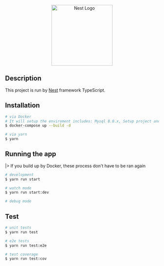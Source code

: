 <p align="center">
  <a href="http://nestjs.com/" target="blank"><img src="https://nestjs.com/img/logo-small.svg" width="200" alt="Nest Logo" /></a>
</p>

## Description
This project is run by [Nest](https://github.com/nestjs/nest) framework TypeScript.

## Installation
```bash
# via Docker
# It will setup the enviroment includes: Mysql 8.0.x, Setup project and seeds the data
$ docker-compose up --build -d 

# via yarn
$ yarn
```

## Running the app
|> If you build up by Docker, these process don't have to be ran again
```bash
# development
$ yarn run start

# watch mode
$ yarn run start:dev

# debug mode
```

## Test

```bash
# unit tests
$ yarn run test

# e2e tests
$ yarn run test:e2e

# test coverage
$ yarn run test:cov
```
